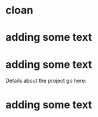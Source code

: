 # cloan
# adding some text
# adding some text

Details about the project go here:
# adding some text